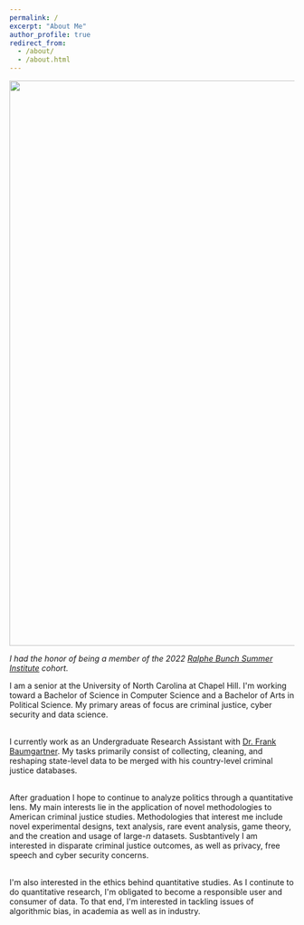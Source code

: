 ```yaml
---
permalink: /
excerpt: "About Me"
author_profile: true
redirect_from: 
  - /about/
  - /about.html
---
```


<center><img src="../images/RBSI_2022.jpg" width="1000"/></center>

*I had the honor of being a member of the 2022 [Ralphe Bunch Summer Institute](https://www.apsanet.org/DIVERSITY/Ralph-Bunche-Summer-Institute/About-the-RBSI-Program) cohort.*

I am a senior at the University of North Carolina at Chapel Hill. I'm working toward a Bachelor of Science in Computer Science and a Bachelor of Arts in Political Science. My primary areas of focus are criminal justice, cyber security and data science. <br> <br>

I currently work as an Undergraduate Research Assistant with [Dr. Frank Baumgartner](https://fbaum.unc.edu/). My tasks primarily consist of collecting, cleaning, and reshaping state-level data to be merged with his country-level criminal justice databases. <br> <br>

After graduation I hope to continue to analyze politics through a quantitative lens. My main interests lie in the application of novel methodologies to American criminal justice studies. Methodologies that interest me include novel experimental designs, text analysis, rare event analysis, game theory, and the creation and usage of large-$n$ datasets. Susbtantively I am interested in disparate criminal justice outcomes, as well as privacy, free speech and cyber security concerns.<br><br>

I'm also interested in the ethics behind quantitative studies. As I continute to do quantitative research, I'm obligated to become a responsible user and consumer of data. To that end, I'm interested in tackling issues of algorithmic bias, in academia as well as in industry.
